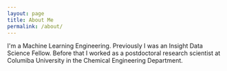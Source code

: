 ```yaml
---
layout: page
title: About Me
permalink: /about/
---
```


I'm a Machine Learning Engineering. Previously I was an Insight Data Science Fellow.
Before that I worked as a postdoctoral research scientist at Columiba University in the
Chemical Engineering Department.
